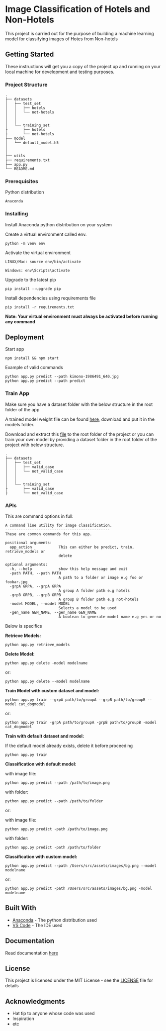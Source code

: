 # Image Classification of Hotels and Non-Hotels

This project is carried out for the purpose of building a machine learning model for classifying images of Hotes from Non-hotels

## Getting Started

These instructions will get you a copy of the project up and running on your local machine for development and testing purposes.

### Project Structure

```
.
├── datasets
│   ├── test_set
│   │   ├── hotels
│   │   └── not-hotels
│   │            
│   │             
│   └── training_set
├       ├── hotels
├       └── not-hotels
├── model
│   └── default_model.h5
│   
│   
├── utils
├── requirements.txt
├── app.py
└── README.md
```

### Prerequisites

Python distribution

```
Anaconda
```

### Installing

Install Anaconda python distribution on your system

Create a virtual environment called env.

```
python -m venv env
```

Activate the virtual environment

```
LINUX/Mac: source env/bin/activate

Windows: env\Scripts\activate
```

Upgrade to the latest pip

```
pip install --upgrade pip
```

Install dependencies using requirements file

```
pip install -r requirements.txt
``` 
**Note: Your virtual environment must always be activated before running any command**

## Deployment

Start app 

```
npm install && npm start

```

Example of valid commands

```
python app.py predict --path kimono-1986491_640.jpg
python app.py predict --path predict
```

### Train App

Make sure you have a dataset folder with the below structure in the root folder of the app

A trained model weight file can be found [here](https://drive.google.com/drive/folders/1rYweIKMNjQiKC-D92BPEcK7CSPd_jDPb?usp=sharing), download and put it in the models folder.

Download and extract this [file](https://drive.google.com/file/d/15ExWHHPnzdqzQDM7ROxBdwohbxa5b_Lx/view?usp=sharing) to the root folder of the project or you can train your own model by providing a dataset folder in the root folder of the project with  below structure.

```
.
├── datasets
│   ├── test_set
│   │   ├── valid_case
│   │   └── not_valid_case
│   │            
│   │             
│   └── training_set
├       ├── valid_case
├       └── not_valid_case
```



### APIs

This are command options in full:

```
A command line utility for image classification.
-----------------------------------------------
These are common commands for this app.

positional arguments:
  app_action            This can either be predict, train, retrieve_models or
                        delete

optional arguments:
  -h, --help            show this help message and exit
  -path PATH, --path PATH
                        A path to a folder or image e.g foo or foobar.jpg
  -grpA GRPA, --grpA GRPA
                        A group A folder path e.g hotels
  -grpB GRPB, --grpB GRPB
                        A group B folder path e.g not-hotels
  -model MODEL, --model MODEL
                        Selects a model to be used
  -gen_name GEN_NAME, --gen_name GEN_NAME
                        A boolean to generate model name e.g yes or no
```
Below is specifics

**Retrieve Models:**

```
python app.py retrieve_models
```

**Delete Model:**

```
python app.py delete -model modelname
``` 

or:

```
python app.py delete --model modelname
```

**Train Model with custom dataset and model:**

```
python app.py train --grpA path/to/groupA --grpB path/to/groupB --model cat_dogmodel
```

or:

```
python app.py train -grpA path/to/groupA -grpB path/to/groupB -model cat_dogmodel
```

**Train with default dataset and model:**

If the default model already exists, delete it before proceeding

```
python app.py train
```

**Classification with default model:**

with image file:

```
python app.py predict --path /path/to/image.png
```

with folder:

```
python app.py predict --path /path/to/folder
```

or:

with image file:

```
python app.py predict -path /path/to/image.png
```

with folder:

```
python app.py predict -path /path/to/folder
```


**Classification with custom model:**

```
python app.py predict --path /Users/src/assets/images/bg.png --model modelname
```

or:

```
python app.py predict -path /Users/src/assets/images/bg.png -model modelname
```

## Built With

* [Anaconda](https://www.anaconda.com/distribution/) - The python distribution used
* [VS Code](https://code.visualstudio.com/) - The IDE used

## Documentation

Read documentation [here](https://docs.google.com/document/d/1rmpzDJTY0VO4IIhxTE0HqCEoa4yUMz3GCE-KlVNshTY/edit?usp=sharing)

## License

This project is licensed under the MIT License - see the [LICENSE](LICENSE.md) file for details

## Acknowledgments

* Hat tip to anyone whose code was used
* Inspiration
* etc

